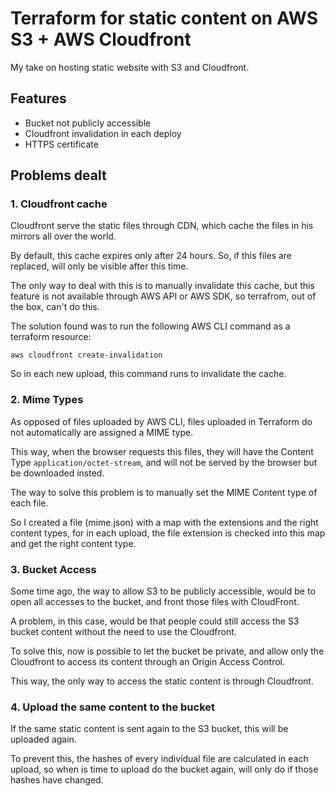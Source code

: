 # Terraform for static content on AWS S3 + AWS Cloudfront
My take on hosting static website with S3 and Cloudfront.
## Features
- Bucket not publicly accessible
- Cloudfront invalidation in each deploy
- HTTPS certificate

## Problems dealt

### 1. Cloudfront cache

Cloudfront serve the static files through CDN, which cache the files in his mirrors all over the world.

By default, this cache expires only after 24 hours. So, if this files are replaced, will only be visible after this time.

The only way to deal with this is to manually invalidate this cache, but this feature is not available through AWS API or AWS SDK, so terrafrom, out of the box, can't do this.

The solution found was to run the following AWS CLI command as a terraform resource:

```aws cloudfront create-invalidation```

So in each new upload, this command runs to invalidate the cache.

### 2. Mime Types

As opposed of files uploaded by AWS CLI, files uploaded in Terraform do not automatically are assigned a MIME type. 

This way, when the browser requests this files, they will have the Content Type ```application/octet-stream```, and will not be served by the browser but be downloaded insted.

The way to solve this problem is to manually set the MIME Content type of each file.

So I created a file (mime.json) with a map with the extensions and the right content types, for in each upload, the file extension is checked into this map and get the right content type.

### 3. Bucket Access

Some time ago, the way to allow S3 to be publicly accessible, would be to open all accesses to the bucket, and front those files with CloudFront.

A problem, in this case, would be that people could still access the S3 bucket content without the need to use the Cloudfront.

To solve this, now is possible to let the bucket be private, and allow only the Cloudfront to access its content through an Origin Access Control.

This way, the only way to access the static content is through Cloudfront.

### 4. Upload the same content to the bucket

If the same static content is sent again to the S3 bucket, this will be uploaded again. 

To prevent this, the hashes of every individual file are calculated in each upload, so when is time to upload do the bucket again, will only do if those hashes have changed.
